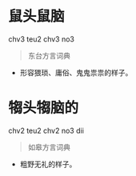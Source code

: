 # 鼠头鼠脑
chv3 teu2 chv3 no3
> 东台方言词典
- 形容猥琐、庸俗、鬼鬼祟祟的样子。

# 犓头犓脑的
chv2 teu2 chv2 no3 dii
> 如皋方言词典
- 粗野无礼的样子。
